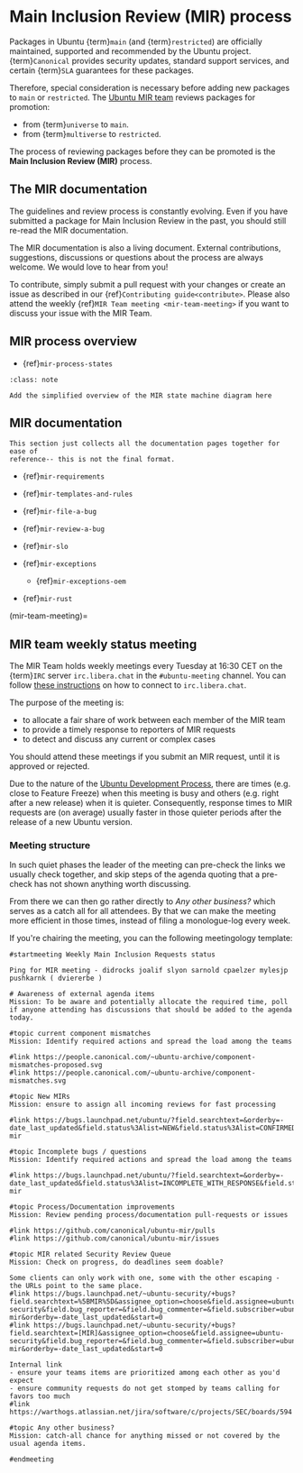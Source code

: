 # Main Inclusion Review (MIR) process

Packages in Ubuntu {term}`main` (and {term}`restricted`) are officially
maintained, supported and recommended by the Ubuntu project.
{term}`Canonical` provides security updates, standard support services, and
certain {term}`SLA` guarantees for these packages.

Therefore, special consideration is necessary before adding new packages
to `main` or `restricted`. The [Ubuntu MIR team](https://launchpad.net/~ubuntu-mir)
reviews packages for promotion:

* from {term}`universe` to `main`.
* from {term}`multiverse` to `restricted`.

The process of reviewing packages before they can be promoted is the
**Main Inclusion Review (MIR)** process.

## The MIR documentation

The guidelines and review process is constantly evolving. Even if you have
submitted a package for Main Inclusion Review in the past, you should still
re-read the MIR documentation.

The MIR documentation is also a living document. External contributions,
suggestions, discussions or questions about the process are always welcome. We
would love to hear from you!

To contribute, simply submit a pull request with your changes or create an
issue as described in our {ref}`Contributing guide<contribute>`. Please
also attend the weekly {ref}`MIR Team meeting <mir-team-meeting>` if you want
to discuss your issue with the MIR Team.

## MIR process overview

* {ref}`mir-process-states`

```{admonition} To do
:class: note

Add the simplified overview of the MIR state machine diagram here
```

## MIR documentation

```{note}
This section just collects all the documentation pages together for ease of
reference-- this is not the final format.
```

* {ref}`mir-requirements`
* {ref}`mir-templates-and-rules`
* {ref}`mir-file-a-bug`
* {ref}`mir-review-a-bug`
* {ref}`mir-slo`

* {ref}`mir-exceptions`
  * {ref}`mir-exceptions-oem`

* {ref}`mir-rust`


(mir-team-meeting)=
## MIR team weekly status meeting

The MIR Team holds weekly meetings every Tuesday at
<time datetime="T16:30+01:00">16:30 CET</time> on the {term}`IRC` server
`irc.libera.chat` in the `#ubuntu-meeting` channel. You can follow
[these instructions](https://libera.chat/guides/connect) on how to connect to
`irc.libera.chat`.

The purpose of the meeting is:

* to allocate a fair share of work between each member of the MIR team
* to provide a timely response to reporters of MIR requests
* to detect and discuss any current or complex cases

You should attend these meetings if you submit an MIR request, until it is
approved or rejected.

Due to the nature of the
[Ubuntu Development Process](https://canonical-ubuntu-packaging-guide.readthedocs-hosted.com/en/2.0-preview/explanation/development-process/),
there are times (e.g. close to Feature Freeze) when this meeting is busy and
others (e.g. right after a new release) when it is quieter. Consequently,
response times to MIR requests are (on average) usually faster in those quieter
periods after the release of a new Ubuntu version.

### Meeting structure

In such quiet phases the leader of the meeting can pre-check the links we
usually check together, and skip steps of the agenda quoting that a
pre-check has not shown anything worth discussing.

From there we can then go rather directly to *Any other business?*
which serves as a catch all for all attendees. By that we can make the
meeting more efficient in those times, instead of filing a monologue-log
every week.

If you're chairing the meeting, you can the following meetingology
template:

```
#startmeeting Weekly Main Inclusion Requests status

Ping for MIR meeting - didrocks joalif slyon sarnold cpaelzer mylesjp pushkarnk ( dviererbe )

# Awareness of external agenda items
Mission: To be aware and potentially allocate the required time, poll if anyone attending has discussions that should be added to the agenda today.

#topic current component mismatches
Mission: Identify required actions and spread the load among the teams

#link https://people.canonical.com/~ubuntu-archive/component-mismatches-proposed.svg
#link https://people.canonical.com/~ubuntu-archive/component-mismatches.svg

#topic New MIRs
Mission: ensure to assign all incoming reviews for fast processing

#link https://bugs.launchpad.net/ubuntu/?field.searchtext=&orderby=-date_last_updated&field.status%3Alist=NEW&field.status%3Alist=CONFIRMED&assignee_option=none&field.assignee=&field.subscriber=ubuntu-mir

#topic Incomplete bugs / questions
Mission: Identify required actions and spread the load among the teams

#link https://bugs.launchpad.net/ubuntu/?field.searchtext=&orderby=-date_last_updated&field.status%3Alist=INCOMPLETE_WITH_RESPONSE&field.status%3Alist=INCOMPLETE_WITHOUT_RESPONSE&field.subscriber=ubuntu-mir

#topic Process/Documentation improvements
Mission: Review pending process/documentation pull-requests or issues

#link https://github.com/canonical/ubuntu-mir/pulls
#link https://github.com/canonical/ubuntu-mir/issues

#topic MIR related Security Review Queue
Mission: Check on progress, do deadlines seem doable?

Some clients can only work with one, some with the other escaping - the URLs point to the same place.
#link https://bugs.launchpad.net/~ubuntu-security/+bugs?field.searchtext=%5BMIR%5D&assignee_option=choose&field.assignee=ubuntu-security&field.bug_reporter=&field.bug_commenter=&field.subscriber=ubuntu-mir&orderby=-date_last_updated&start=0
#link https://bugs.launchpad.net/~ubuntu-security/+bugs?field.searchtext=[MIR]&assignee_option=choose&field.assignee=ubuntu-security&field.bug_reporter=&field.bug_commenter=&field.subscriber=ubuntu-mir&orderby=-date_last_updated&start=0

Internal link
- ensure your teams items are prioritized among each other as you'd expect
- ensure community requests do not get stomped by teams calling for favors too much
#link https://warthogs.atlassian.net/jira/software/c/projects/SEC/boards/594

#topic Any other business?
Mission: catch-all chance for anything missed or not covered by the usual agenda items.

#endmeeting
```




